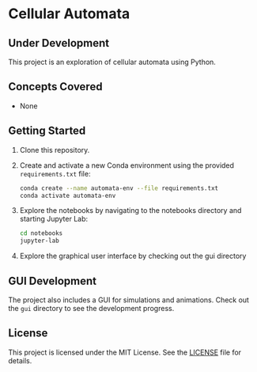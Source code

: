 # Cellular Automata

## Under Development

This project is an exploration of cellular automata using Python.

## Concepts Covered

- None

## Getting Started

1. Clone this repository.
2. Create and activate a new Conda environment using the provided `requirements.txt` file:
   
   ```bash
   conda create --name automata-env --file requirements.txt
   conda activate automata-env
   ```
3. Explore the notebooks by navigating to the notebooks directory and starting Jupyter Lab: 
    ```bash 
    cd notebooks
    jupyter-lab
    ```
4. Explore the graphical user interface by checking out the gui directory

## GUI Development

The project also includes a GUI for simulations and animations. Check out the `gui` directory to see the development progress.

## License

This project is licensed under the MIT License. See the [LICENSE](LICENSE) file for details.
